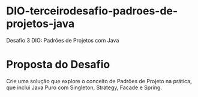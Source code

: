 # DIO-terceirodesafio-padroes-de-projetos-java
Desafio 3 DIO: Padrões de Projetos com Java

# Proposta do Desafio

Crie uma solução que explore o conceito de Padrões de Projeto na prática, que inclui Java Puro com Singleton, Strategy, Facade e Spring.
